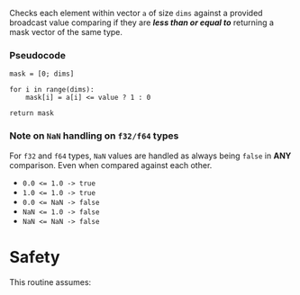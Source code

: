 Checks each element within vector `a` of size `dims` against a provided broadcast value
comparing if they are **_less than or equal to_** returning a mask vector of the same type.

### Pseudocode

```ignore
mask = [0; dims]

for i in range(dims):
    mask[i] = a[i] <= value ? 1 : 0

return mask
```

### Note on `NaN` handling on `f32/f64` types

For `f32` and `f64` types, `NaN` values are handled as always being `false` in **ANY** comparison. 
Even when compared against each other.

- `0.0 <= 1.0 -> true`
- `1.0 <= 1.0 -> true`
- `0.0 <= NaN -> false`
- `NaN <= 1.0 -> false`
- `NaN <= NaN -> false`

# Safety

This routine assumes: